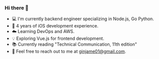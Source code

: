 ### Hi there 👋

* 💻 I'm currently backend engineer specializing in Node.js, Go  Python.
* 📱 4 years of iOS development experience.
* ☁️ Learning DevOps and AWS.
* 💡 Exploring Vue.js for frontend development.
* 📚 Currently reading "Technical Communication, 11th edition"
* 📧 Feel free to reach out to me at ginjame01@gmail.com. 

